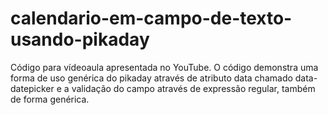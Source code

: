 # calendario-em-campo-de-texto-usando-pikaday
Código para vídeoaula apresentada no YouTube. O código demonstra uma forma de uso genérica do pikaday através de atributo data chamado data-datepicker e a validação do campo através de expressão regular, também de forma genérica.
